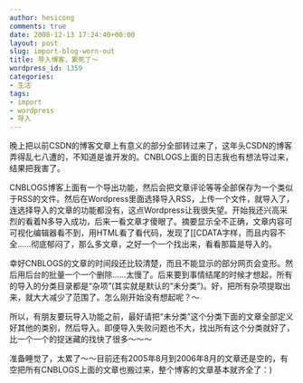 ```yaml
---
author: hesicong
comments: true
date: 2008-12-13 17:24:40+00:00
layout: post
slug: import-blog-worn-out
title: 导入博客，累死了～
wordpress_id: 1359
categories:
- 生活
tags:
- import
- wordpress
- 导入
---
```


晚上把以前CSDN的博客文章上有意义的部分全部转过来了，这年头CSDN的博客弄得乱七八遭的，不知道是谁开发的。CNBLOGS上面的日志我也有想法导过来，结果把我害了。

CNBLOGS博客上面有一个导出功能，然后会把文章评论等等全部保存为一个类似于RSS的文件。然后在Wordpress里面选择导入RSS，上传一个文件，就导入了，连选择导入的文章的功能都没有，这点Wordpress让我很失望。开始我还兴高采烈的看着N多导入成功，后来一看文章才傻眼了。摘要显示全不正确，文章内容可可视化编辑器看不到，用HTML看了看代码，发现了[[CDATA字样，而且内容不全……彻底郁闷了，那么多文章，之好一个一个找出来，看看那篇是导入的。

幸好CNBLOGS的文章的时间段还比较清楚，而且不能显示的部分网页会变形。然后用后台的批量一个一个删除……太慢了。后来要到事情结尾的时候才想起，所有的导入的分类目录都是“杂项”(其实就是默认的“未分类”)。好，把所有杂项提取出来，就大大减少了范围了。怎么刚开始没有想起呢？～

所以，有朋友要玩导入功能之前，最好请把“未分类”这个分类下面的文章全部定义好其他的类别，然后导入。即便导入失败问题也不大，找出所有这个分类就好了，比一个一个的捉迷藏的找快了很多～～～

准备睡觉了，太累了～～目前还有2005年8月到2006年8月的文章还是空的，有空把所有CNBLOGS上面的文章也搬过来，整个博客的文章基本就齐全了：)
